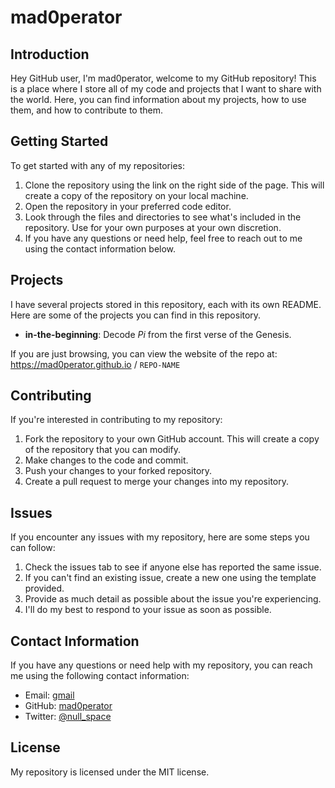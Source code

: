 mad0perator
===========

Introduction
------------

Hey GitHub user, I'm mad0perator, welcome to my GitHub repository! 
This is a place where I store all of my code and projects that I want
to share with the world. Here, you can find information about my projects,
how to use them, and how to contribute to them.


Getting Started
---------------

To get started with any of my repositories:

1. Clone the repository using the link on the right side of the page.
   This will create a copy of the repository on your local machine.
2. Open the repository in your preferred code editor.
3. Look through the files and directories to see what's included in the
   repository. Use for your own purposes at your own discretion.
4. If you have any questions or need help, feel free to reach out to me
   using the contact information below.


Projects
--------

I have several projects stored in this repository, each with its own README.
Here are some of the projects you can find in this repository.

* **in-the-beginning**: Decode *Pi* from the first verse of the Genesis.

If you are just browsing, you can view the website of the repo at:
<https://mad0perator.github.io> / `REPO-NAME`


Contributing
------------

If you're interested in contributing to my repository:

1. Fork the repository to your own GitHub account. This will create a
   copy of the repository that you can modify.
2. Make changes to the code and commit.
3. Push your changes to your forked repository.
4. Create a pull request to merge your changes into my repository.


Issues
------

If you encounter any issues with my repository, here are some steps you can follow:

1. Check the issues tab to see if anyone else has reported the same issue.
2. If you can't find an existing issue, create a new one using the template
   provided.
3. Provide as much detail as possible about the issue you're experiencing.
4. I'll do my best to respond to your issue as soon as possible.


Contact Information
-----------------

If you have any questions or need help with my repository, you can reach me using the following contact information:

* Email: [gmail](mailto:mad0perator.creationlounge@gmail.com)
* GitHub: [mad0perator](https://github.com/mad0perator)
* Twitter: [@null_space](https://twitter.com/null_space)


License
-------

My repository is licensed under the MIT license.
